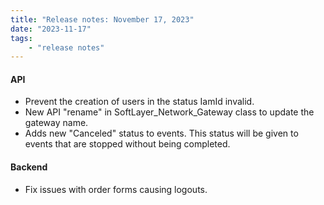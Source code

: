 ```yaml
---
title: "Release notes: November 17, 2023"
date: "2023-11-17"
tags:
    - "release notes"
---
```


#### API
- Prevent the creation of users in the status IamId invalid.
- New API "rename" in SoftLayer_Network_Gateway class to update the gateway name.
- Adds new "Canceled" status to events. This status will be given to events that are stopped without being completed.


#### Backend
- Fix issues with order forms causing logouts.